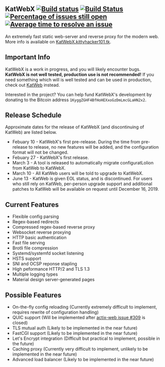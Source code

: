 ## KatWebX [![Build status](https://ci.appveyor.com/api/projects/status/9fjk67yk8ei7hnlg/branch/master?svg=true)](https://ci.appveyor.com/project/kittyhacker101/katwebx/branch/master) [![Build Status](https://travis-ci.com/kittyhacker101/KatWebX.svg?branch=master)](https://travis-ci.com/kittyhacker101/KatWebX) [![Percentage of issues still open](http://isitmaintained.com/badge/open/kittyhacker101/KatWebX.svg)](http://isitmaintained.com/project/kittyhacker101/KatWebX "Percentage of issues still open") [![Average time to resolve an issue](http://isitmaintained.com/badge/resolution/kittyhacker101/KatWebX.svg)](http://isitmaintained.com/project/kittyhacker101/KatWebX "Average time to resolve an issue")
An extremely fast static web-server and reverse proxy for the modern web. More info is available on [KatWebX.kittyhacker101.tk](https://katwebx.kittyhacker101.tk/).

## Important Info
KatWebX is a work in progress, and you will likely encounter bugs. **KatWebX is not well tested, production use is not recommended!**  If you need something which will is well tested and can be used in production, check out [KatWeb](https://github.com/kittyhacker101/KatWeb) instead.

Interested in the project? You can help fund KatWebX's development by donating to the Bitcoin address `1KyggZGHF4BfHoHEXxoGzDmLmcGLaHN2x2`.

## Release Schedule
Approximate dates for the release of KatWebX (and discontinuing of KatWeb) are listed below.
 - Febuary 10 - KatWebX's first pre-release. During the time from pre-release to release, no new features will be added, and the configuration format will not be changed.
 - Febuary 27 - KatWebX's first release.
 - March 3 - A tool is released to automatically migrate configuratLolion from KatWeb to KatWebX.
 - March 10 - All KatWeb users will be told to upgrade to KatWebX.
 - June 13 - KatWeb is given EOL status, and is discontinued. For users who still rely on KatWeb, per-person upgrade support and additional patches to KatWeb will be available on request until December 16, 2019.

## Current Features
- Flexible config parsing
- Regex-based redirects
- Compressed regex-based reverse proxy
- Websocket reverse proxying
- HTTP basic authentication
- Fast file serving
- Brotli file compression
- Systemd/systemfd socket listening
- HSTS support
- SNI and OCSP reponse stapling
- High peformance HTTP/2 and TLS 1.3
- Multiple logging types
- Material design server-generated pages

## Possible Features
- On-the-fly config reloading (Currently extremely difficult to implement, requires rewrite of configuration handling)
- QUIC support (Will be implemented after [actix-web issue #309](https://github.com/actix/actix-web/issues/309) is closed)
- TLS mutual auth (Likely to be implemented in the near future)
- FastCGI support (Likely to be implemented in the near future)
- Let's Encrypt integration (Difficult but practical to implement, possible in the future)
- Caching proxy (Currently very difficult to implement, unlikely to be implemented in the near future)
- Advanced load balancer (Likely to be implemented in the near future)
